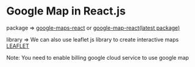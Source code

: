 # Google Map in React.js

package => <a href="https://www.npmjs.com/package/google-maps-react">google-maps-react</a> or <a href="https://www.npmjs.com/package/google-map-react">google-map-react(latest package)</a>

library => We can also use leaflet js library to create interactive maps <a href="https://leafletjs.com/">LEAFLET</a>

Note: You need to enable billing google cloud service to use google map
